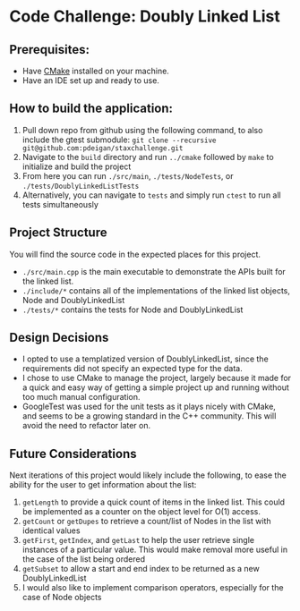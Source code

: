 # Code Challenge: Doubly Linked List
## Prerequisites:
 - Have [CMake](https://cliutils.gitlab.io/modern-cmake/chapters/intro/installing.html) installed on your machine.
 - Have an IDE set up and ready to use.

## How to build the application:
  1. Pull down repo from github using the following command, to also include the gtest submodule: `git clone --recursive git@github.com:pdeigan/staxchallenge.git`
  2. Navigate to the `build` directory and run `../cmake` followed by `make` to initialize and build the project
  3. From here you can run `./src/main`, `./tests/NodeTests`, or `./tests/DoublyLinkedListTests`
  4. Alternatively, you can navigate to `tests` and simply run `ctest` to run all tests simultaneously

## Project Structure
You will find the source code in the expected places for this project. 
 - `./src/main.cpp` is the main executable to demonstrate the APIs built for the linked list.
 - `./include/*` contains all of the implementations of the linked list objects, Node and DoublyLinkedList
 - `./tests/*` contains the tests for Node and DoublyLinkedList

## Design Decisions
 - I opted to use a templatized version of DoublyLinkedList, since the requirements did not specify an expected type for the data. 
 - I chose to use CMake to manage the project, largely because it made for a quick and easy way of getting a simple project up and running without too much manual configuration.
 - GoogleTest was used for the unit tests as it plays nicely with CMake, and seems to be a growing standard in the C++ community. This will avoid the need to refactor later on. 

## Future Considerations
Next iterations of this project would likely include the following, to ease the ability for the user to get information about the list:
  1. `getLength` to provide a quick count of items in the linked list. This could be implemented as a counter on the object level for O(1) access.
  2. `getCount` or `getDupes` to retrieve a count/list of Nodes in the list with identical values
  3. `getFirst`, `getIndex`, and `getLast` to help the user retrieve single instances of a particular value. This would make removal more useful in the case of the list being ordered
  4. `getSubset` to allow a start and end index to be returned as a new DoublyLinkedList
  5. I would also like to implement comparison operators, especially for the case of Node objects
